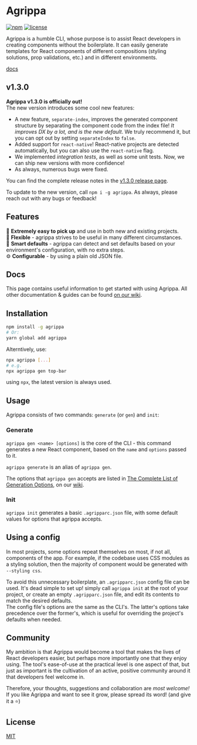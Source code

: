 # Agrippa
[![npm](https://img.shields.io/npm/v/agrippa?logo=npm&color=CB3837)](https://www.npmjs.com/package/agrippa)
[![license](https://img.shields.io/github/license/nitzanhen/agrippa?color=yellow)](https://choosealicense.com/licenses/mit/)

Agrippa is a humble CLI, whose purpose is to assist React developers in creating components without the boilerplate.
It can easily generate templates for React components of different compositions (styling solutions, prop validations, etc.) and in different environments. 

[docs](https://github.com/NitzanHen/agrippa/wiki)

## v1.3.0

**Agrippa v1.3.0 is officially out!** <br/>
The new version introduces some cool new features:
- A new feature, `separate-index`, improves the generated component structure by separating the component code from the index file! 
  *It improves DX by a lot, and is the new default*. We truly recommend it, but you can opt out by setting `separateIndex` to `false`.
- Added support for `react-native`! React-native projects are detected automatically, but you can also use the `react-native` flag.
- We implemented *integration tests*, as well as some unit tests. Now, we can ship new versions with more confidence!
- As always, numerous bugs were fixed.

You can find the complete release notes in the [v1.3.0 release page](https://github.com/NitzanHen/agrippa/releases/tag/v1.3.0).

To update to the new version, call `npm i -g agrippa`. 
As always, please reach out with any bugs or feedback!

## Features
🚀 **Extremely easy to pick up** and use in both new and existing projects.<br/>
🐙 **Flexible** - agrippa strives to be useful in many different circumstances.<br/>
🧠 **Smart defaults** - agrippa can detect and set defaults based on your environment's configuration, with no extra steps. <br/>
⚙️ **Configurable** - by using a plain old JSON file.

## Docs 

This page contains useful information to get started with using Agrippa. 
All other documentation & guides can be found [on our wiki](https://github.com/NitzanHen/agrippa/wiki).

## Installation

```bash
npm install -g agrippa
# Or:
yarn global add agrippa
```

Alterntively, use:
```bash
npx agrippa [...]
# e.g.
npx agrippa gen top-bar 
```
using `npx`, the latest version is always used.

## Usage

Agrippa consists of two commands: `generate` (or `gen`) and `init`:

### Generate
`agrippa gen <name> [options]` is the core of the CLI - this command generates a new React component, based on the `name` and `options` passed to it.

`agrippa generate` is an alias of `agrippa gen`.

The options that `agrippa gen` accepts are listed in [The Complete List of Generation Options](https://github.com/NitzanHen/agrippa/wiki/The-Complete-List-of-Generation-Options), on our [wiki](https://github.com/NitzanHen/agrippa/wiki).

### Init
`agrippa init` generates a basic `.agripparc.json` file, with some default values for options that agrippa accepts.  

## Using a config
In most projects, some options repeat themselves on most, if not all, components of the app. For example, if the codebase uses CSS modules as a styling solution, then the majority of component would be generated with `--styling css`. 

To avoid this unnecessary boilerplate, an `.agripparc.json` config file can be used. It's dead simple to set up! simply call `agrippa init` at the root of your project, or create an empty `.agripparc.json` file, and edit its contents to match the desired defaults. <br/>
The config file's options are the same as the CLI's. The latter's options take precedence over the former's, which is useful for overriding the project's defaults when needed.

## Community

My ambition is that Agrippa would become a tool that makes the lives of React developers easier, but perhaps more importantly one that they enjoy using. The tool's ease-of-use at the practical level is one aspect of that, but just as important is the cultivation of an active, positive community around it that developers feel welcome in.

Therefore, your thoughts, suggestions and collaboration are *most welcome!* <br/>
If you like Agrippa and want to see it grow, please spread its word! (and give it a ⭐)

## License
[MIT](https://choosealicense.com/licenses/mit/)
